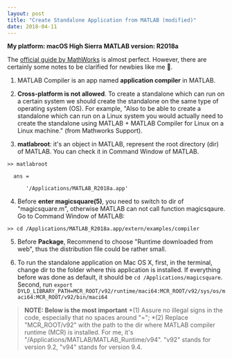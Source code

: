 ```yaml
---
layout: post
title: "Create Standalone Application from MATLAB (modified)"
date: 2018-04-11
---
```

**My platform: macOS High Sierra**
**MATLAB version: R2018a**


The [official guide by MathWorks](https://www.mathworks.com/help/compiler/create-and-install-a-standalone-application-from-matlab-code.html) is almost perfect. However, there are certainly some notes to be clarified for newbies like me :honeybee:.

1. MATLAB Compiler is an app named **application compiler** in MATLAB.

2. **Cross-platform is not allowed**. To create a standalone which can run on a certain system we should create the standalone on the same type of operating system (OS). For example, "Also to be able to create a standalone which can run on a Linux system you would actually need to create the standalone using MATLAB + MATLAB Compiler for Linux on a Linux machine." (from Mathworks Support).

3. **matlabroot**: it's an object in MATLAB, represent the root directory (dir) of MATLAB. You can check it in Command Window of MATLAB.
```
>> matlabroot

  ans =

      '/Applications/MATLAB_R2018a.app'
```

4. Before **enter magicsquare(5)**, you need to switch to dir of "magicsquare.m", otherwise MATLAB can not call function magicsqaure. Go to Command Window of MATLAB:
```
>> cd /Applications/MATLAB_R2018a.app/extern/examples/compiler
```

5. Before **Package**, Recommend to choose "Runtime downloaded from web", thus the distribution file could be rather small.

6. To run the standalone application on Mac OS X, first, in the terminal, change dir to the folder where this application is installed. If everything before was done as default, it should be `cd /Applications/magicsquare`. Second, run `export DYLD_LIBRARY_PATH=MCR_ROOT/v92/runtime/maci64:MCR_ROOT/v92/sys/os/maci64:MCR_ROOT/v92/bin/maci64` 

>**NOTE: Below is the most important**
*(1) Assure no illegal signs in the code, especially that no spaces around "="; 
*(2) Replace "MCR_ROOT/v92" with the path to the dir where MATLAB compiler runtime (MCR) is installed. For me, it's "/Applications/MATLAB/MATLAB_Runtime/v94". "v92" stands for version 9.2, "v94" stands for version 9.4.
